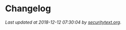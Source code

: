# Changelog

_Last updated at 2018-12-12 07:30:04 by [securitytext.org](https://securitytext.org)._
